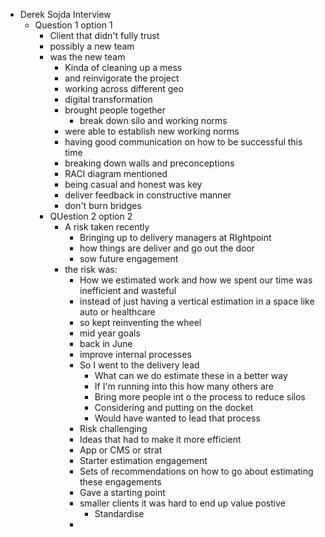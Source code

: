 - Derek Sojda Interview
	- Question 1 option 1
		- Client that didn't fully trust
		- possibly a new team
		- was the new team
			- Kinda of cleaning up a mess
			- and reinvigorate the project
			- working across different geo
			- digital transformation
			- brought people together
				- break down silo and working norms
			- were able to establish new working norms
			- having good communication on how to be successful this time
			- breaking down walls and preconceptions
			- RACI diagram mentioned
			- being casual and honest was key
			- deliver feedback in constructive manner
			- don't burn bridges
		- QUestion 2 option 2
			- A risk taken recently
				- Bringing up to delivery managers at RIghtpoint
				- how things are deliver and go out the door
				- sow future engagement
			- the risk was:
				- How we estimated work and how we spent our time was inefficient and wasteful
				- instead of just having a vertical estimation in a space like auto or healthcare
				- so kept reinventing the wheel
				- mid year goals
				- back in June
				- improve internal processes
				- So I went to the delivery lead
					- What can we do estimate these in a better way
					- If I'm running into this how many others are
					- Bring more people int o the process to reduce silos
					- Considering and putting on the docket
					- Would have wanted to lead that process
				- Risk challenging
				- Ideas that had to make it more efficient
				- App or CMS or strat
				- Starter estimation engagement
				- Sets of recommendations on how to go about estimating these engagements
				- Gave a starting point
				- smaller clients it was hard to end up value postive
					- Standardise
				-